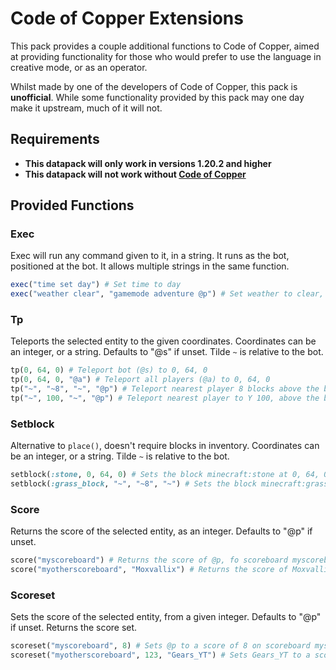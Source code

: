 # Code of Copper Extensions

This pack provides a couple additional functions to Code of Copper, aimed at providing functionality for those who would
prefer to use the language in creative mode, or as an operator.

Whilst made by one of the developers of Code of Copper, this pack is **unofficial**. While some functionality
provided by this pack may one day make it upstream, much of it will not.

## Requirements
- **This datapack will only work in versions 1.20.2 and higher**
- **This datapack will not work without [Code of Copper](https://modrinth.com/datapack/code-of-copper)**

## Provided Functions
### Exec
Exec will run any command given to it, in a string. It runs as the bot, positioned at the bot.
It allows multiple strings in the same function.

```ruby
exec("time set day") # Set time to day
exec("weather clear", "gamemode adventure @p") # Set weather to clear, and @p to adventure mode
```

### Tp
Teleports the selected entity to the given coordinates.
Coordinates can be an integer, or a string.
Defaults to "@s" if unset. Tilde `~` is relative to the bot.

```ruby
tp(0, 64, 0) # Teleport bot (@s) to 0, 64, 0
tp(0, 64, 0, "@a") # Teleport all players (@a) to 0, 64, 0
tp("~", "~8", "~", "@p") # Teleport nearest player 8 blocks above the bot
tp("~", 100, "~", "@p") # Teleport nearest player to Y 100, above the bot
```

### Setblock
Alternative to `place()`, doesn't require blocks in inventory.
Coordinates can be an integer, or a string. Tilde `~` is relative to the bot.

```ruby
setblock(:stone, 0, 64, 0) # Sets the block minecraft:stone at 0, 64, 0
setblock(:grass_block, "~", "~8", "~") # Sets the block minecraft:grass_block 8 blocks above the bot
```

### Score
Returns the score of the selected entity, as an integer. Defaults to "@p" if unset.

```ruby
score("myscoreboard") # Returns the score of @p, fo scoreboard myscoreboard
score("myotherscoreboard", "Moxvallix") # Returns the score of Moxvallix, for scoreboard myotherscoreboard
```

### Scoreset
Sets the score of the selected entity, from a given integer. Defaults to "@p" if unset.
Returns the score set.

```ruby
scoreset("myscoreboard", 8) # Sets @p to a score of 8 on scoreboard myscoreboard
scoreset("myotherscoreboard", 123, "Gears_YT") # Sets Gears_YT to a score of 123 on scoreboard myotherscoreboard
```